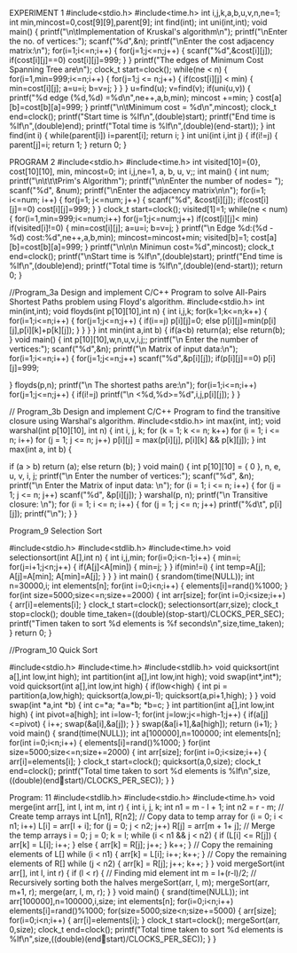EXPERIMENT 1
#include<stdio.h>
#include<time.h>
int i,j,k,a,b,u,v,n,ne=1;
int min,mincost=0,cost[9][9],parent[9];
int find(int);
int uni(int,int);
void main()
{
printf("\n\tImplementation of Kruskal's algorithm\n");
printf("\nEnter the no. of vertices:");
scanf("%d",&n);
printf("\nEnter the cost adjacency matrix:\n");
for(i=1;i<=n;i++)
{
for(j=1;j<=n;j++)
{
scanf("%d",&cost[i][j]);
if(cost[i][j]==0)
cost[i][j]=999;
}
}
printf("The edges of Minimum Cost Spanning Tree are\n"); clock_t start=clock();
while(ne < n)
{
for(i=1,min=999;i<=n;i++)
{
for(j=1;j <= n;j++)
{
if(cost[i][j] < min)
{
min=cost[i][j];
a=u=i;
b=v=j;
}
}
}
u=find(u);
v=find(v);
if(uni(u,v))
{
printf("%d edge (%d,%d) =%d\n",ne++,a,b,min);
mincost +=min;
}
cost[a][b]=cost[b][a]=999;
}
printf("\n\tMinimum cost = %d\n",mincost);
clock_t end=clock();
printf("Start time is %lf\n",(double)start);
printf("End time is %lf\n",(double)end);
printf("Total time is %lf\n",(double)(end-start));
}
int find(int i)
{
while(parent[i])
i=parent[i];
return i;
}
int uni(int i,int j)
{
if(i!=j)
{
parent[j]=i;
return 1;
}
return 0;
}







PROGRAM 2
#include<stdio.h>
#include<time.h>
int visited[10]={0}, cost[10][10], min, mincost=0;
int i,j,ne=1, a, b, u, v;;
int main()
{
int num;
printf("\n\t\t\tPrim's Algorithm");
printf("\n\nEnter the number of nodes= ");
scanf("%d", &num);
printf("\nEnter the adjacency matrix\n\n");
for(i=1; i<=num; i++)
{
for(j=1; j<=num; j++)
{
scanf("%d", &cost[i][j]);
 if(cost[i][j]==0)
cost[i][j]=999;
}
}
clock_t start=clock();
visited[1]=1;
while(ne < num)
{
for(i=1,min=999;i<=num;i++)
for(j=1;j<=num;j++)
if(cost[i][j]< min)
if(visited[i]!=0)
{
min=cost[i][j];
a=u=i;
b=v=j;
}
printf("\n Edge %d:(%d - %d) cost:%d",ne++,a,b,min);
mincost=mincost+min;
visited[b]=1;
cost[a][b]=cost[b][a]=999;
}
printf("\n\n\n Minimun cost=%d",mincost);
clock_t end=clock();
printf("\nStart time is %lf\n",(double)start);
printf("End time is %lf\n",(double)end);
printf("Total time is %lf\n",(double)(end-start));
return 0;
}




//Program_3a
Design and implement C/C++ Program to solve All-Pairs Shortest Paths problem using 
Floyd's algorithm.
#include<stdio.h>
int min(int,int);
void floyds(int p[10][10],int n)
{
int i,j,k;
for(k=1;k<=n;k++)
{
for(i=1;i<=n;i++)
{
for(j=1;j<=n;j++)
{
if(i==j)
p[i][j]=0;
else
 p[i][j]=min(p[i][j],p[i][k]+p[k][j]);
}
}
}
}
int min(int a,int b)
{
if(a<b)
 return(a);
else
return(b);
}
void main()
{
int p[10][10],w,n,u,v,i,j;;
printf("\n Enter the number of vertices:");
scanf("%d",&n);
printf("\n Matrix of input data:\n");
for(i=1;i<=n;i++)
{
for(j=1;j<=n;j++)
 scanf("%d",&p[i][j]);
 if(p[i][j]==0)
 p[i][j]=999;
 
}
floyds(p,n);
printf("\n The shortest paths are:\n");
for(i=1;i<=n;i++)
for(j=1;j<=n;j++)
 {
 if(i!=j)
 printf("\n <%d,%d>=%d",i,j,p[i][j]);
 }
}

// Program_3b
Design and implement C/C++ Program to find the transitive closure using Warshal's
algorithm.
 #include<stdio.h>
 int max(int, int);
 void warshal(int p[10][10], int n) {
 int i, j, k;
 for (k = 1; k <= n; k++)
 for (i = 1; i <= n; i++)
 for (j = 1; j <= n; j++)
 p[i][j] = max(p[i][j], p[i][k] && p[k][j]);
 }
 int max(int a, int b) {
 
 if (a > b)
 return (a);
 else
 return (b);
 }
 void main() {
 int p[10][10] = { 0 }, n, e, u, v, i, j;
 printf("\n Enter the number of vertices:");
 scanf("%d", &n);
 printf("\n Enter the Matrix of input data: \n");
 for (i = 1; i <= n; i++) {
 for (j = 1; j <= n; j++)
 scanf("%d", &p[i][j]);
 }
 warshal(p, n);
 printf("\n Transitive closure: \n");
 for (i = 1; i <= n; i++) {
 for (j = 1; j <= n; j++)
 printf("%d\t", p[i][j]);
 printf("\n");
 }
 }





 Program_9
Selection Sort 

#include<stdio.h>
#include<stdlib.h>
#include<time.h>
void selectionsort(int A[],int n)
{
int i,j,min;
for(i=0;i<n-1;i++)
{
min=i;
for(j=i+1;j<n;j++)
{
if(A[j]<A[min])
{
min=j;
}
}
if(min!=i)
{
int temp=A[j];
A[j]=A[min];
A[min]=A[j];
}
}
}
int main()
{
srandom(time(NULL));
int n=30000,i;
int elements[n];
for(int i=0;i<n;i++)
{
elements[i]=rand()%1000;
}
for(int size=5000;size<=n;size+=2000)
{
int arr[size];
for(int i=0;i<size;i++)
{
arr[i]=elements[i];
}
clock_t start=clock();
selectionsort(arr,size);
clock_t stop=clock();
double time_taken=((double)(stop-start)/CLOCKS_PER_SEC);
printf("Timen taken to sort %d elements is %f seconds\n",size,time_taken);
}
return 0;
}




//Program_10
 Quick Sort
 
#include<stdio.h>
#include<time.h>
#include<stdlib.h>
void quicksort(int a[],int low,int high);
int partition(int a[],int low,int high);
void swap(int*,int*);
void quicksort(int a[],int low,int high)
{
if(low<high)
{
int pi = partition(a,low,high);
quicksort(a,low,pi-1);
quicksort(a,pi+1,high);
}
}
void swap(int *a,int *b)
{
int c=*a;
*a=*b;
*b=c;
}
int partition(int a[],int low,int high)
{
int pivot=a[high];
int i=low-1;
for(int j=low;j<=high-1;j++)
{
if(a[j]<=pivot)
{
i++;
swap(&a[i],&a[j]);
}
}
swap(&a[i+1],&a[high]); return (i+1);
}
void main()
{
srand(time(NULL));
int a[100000],n=100000;
int elements[n];
for(int i=0;i<n;i++)
 {
 elements[i]=rand()%1000;
 }
 for(int size=5000;size<=n;size+=2000)
{
int arr[size];
for(int i=0;i<size;i++)
{
arr[i]=elements[i];
}
clock_t start=clock();
quicksort(a,0,size);
clock_t end=clock();
printf("Total time taken to sort %d elements is %lf\n",size,((double)(endstart)/CLOCKS_PER_SEC));
}
}


Program: 11
#include<stdlib.h>
#include<stdio.h>
#include<time.h>
void merge(int arr[], int l, int m, int r)
{
int i, j, k;
int n1 = m - l + 1;
int n2 = r - m;
// Create temp arrays
int L[n1], R[n2];
// Copy data to temp array
for (i = 0; i < n1; i++)
L[i] = arr[l + i];
for (j = 0; j < n2; j++)
R[j] = arr[m + 1+ j];
// Merge the temp arrays
i = 0;
j = 0;
k = l;
while (i < n1 && j < n2)
{
if (L[i] <= R[j])
{
arr[k] = L[i];
i++;
}
else
{
arr[k] = R[j];
j++;
}
k++;
}
// Copy the remaining elements of L[]
while (i < n1)
{
arr[k] = L[i];
i++;
k++;
}
// Copy the remaining elements of R[]
while (j < n2)
{
arr[k] = R[j];
j++;
k++;
}
}
void mergeSort(int arr[], int l, int r)
{
if (l < r)
{
// Finding mid element
int m = l+(r-l)/2;
// Recursively sorting both the halves
mergeSort(arr, l, m);
mergeSort(arr, m+1, r);
merge(arr, l, m, r);
}
}
void main()
{
srand(time(NULL));
int arr[100000],n=100000,i,size;
int elements[n];
for(i=0;i<n;i++)
elements[i]=rand()%1000;
for(size=5000;size<n;size+=5000)
{
arr[size];
for(i=0;i<n;i++)
{
arr[i]=elements[i];
}
clock_t start=clock();
mergeSort(arr, 0,size);
clock_t end=clock();
printf("Total time taken to sort %d elements is %lf\n",size,((double)(endstart)/CLOCKS_PER_SEC));
}
}
